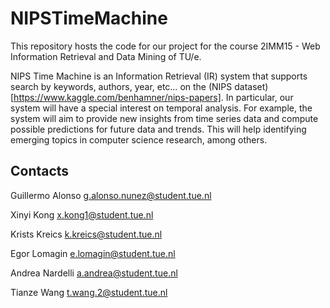 # NIPSTimeMachine

This repository hosts the code for our project for the course 2IMM15 - Web Information Retrieval and Data Mining of TU/e.

NIPS Time Machine is an Information Retrieval (IR) system that supports search by keywords, authors, year, etc… on the (NIPS dataset)[https://www.kaggle.com/benhamner/nips-papers]. In particular, our system will have a special interest on temporal analysis. For example, the system will aim to provide new insights from time series data and compute possible predictions for future data and trends. This will help identifying emerging topics in computer science research, among others.

## Contacts

Guillermo Alonso g.alonso.nunez@student.tue.nl

Xinyi Kong x.kong1@student.tue.nl

Krists Kreics k.kreics@student.tue.nl

Egor Lomagin e.lomagin@student.tue.nl 

Andrea Nardelli a.andrea@student.tue.nl 

Tianze Wang t.wang.2@student.tue.nl 
